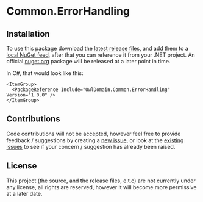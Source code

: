 Common.ErrorHandling
===



## Installation

To use this package download the [latest release files](https://github.com/Owl-Domain/Common.ErrorHandling/releases/tag/v1.0.0),
and add them to a 
[local NuGet feed](https://learn.microsoft.com/nuget/hosting-packages/local-feeds),
after that you can reference it from your .NET project.
An official [nuget.org](https://www.nuget.org/) package will be released at a later point in time.

In C#, that would look like this:
```csproj
<ItemGroup>
  <PackageReference Include="OwlDomain.Common.ErrorHandling" Version="1.0.0" />
</ItemGroup>
```



## Contributions

Code contributions will not be accepted, however feel free to provide feedback / suggestions 
by creating a [new issue](https://github.com/Owl-Domain/Common.ErrorHandling/issues/new), or look at 
the [existing issues](https://github.com/Owl-Domain/Common.ErrorHandling/issues?q=) to see if your
concern / suggestion has already been raised.



## License

This project (the source, and the release files, e.t.c) are not currently under any license, 
all rights are reserved, however it will become more permissive at a later date.